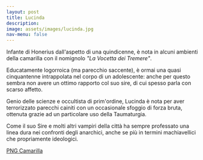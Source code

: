 ```yaml
---
layout: post
title: Lucinda
description:
image: assets/images/lucinda.jpg
nav-menu: false
---
```


Infante di Honerius dall'aspetto di una quindicenne, è nota in alcuni ambienti della camarilla con il nomignolo _"La Vocetta dei Tremere"_.

Educatamente logorroica (ma parecchio saccente), è ormai una quasi cinquantenne intrappolata nel corpo di un adolescente: anche per questo sembra non avere un ottimo rapporto col suo sire, di cui spesso parla con scarso affetto.

Genio delle scienze e occultista di prim'ordine, Lucinda è nota per aver terrorizzato parecchi cainiti con un occasionale sfoggio di forza bruta, ottenuta grazie ad un particolare uso della Taumaturgia.

Come il suo Sire e molti altri vampiri della città ha sempre professato una linea dura nei confronti degli anarchici, anche se più in termini machiavellici che propriamente ideologici. 

<a href="http://xabacadabra.com/cursed-legacy/png-camarilla.html" class="button back">PNG Camarilla</a>